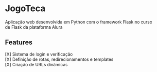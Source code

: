 # JogoTeca
Aplicação web desenvolvida em Python com o framework Flask no curso de Flask da plataforma Alura

## Features 
[X] Sistema de login e verificação <br>
[X] Definição de rotas, redirecionamentos e templates <br>
[X] Criação de URLs dinâmicas <br>
